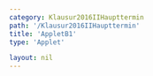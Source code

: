 ```yaml
---
category: Klausur2016IIHaupttermin
path: '/Klausur2016IIHaupttermin'
title: 'AppletB1'
type: 'Applet'

layout: nil
---
```

<link type="text/css" href="https://cdnjs.cloudflare.com/ajax/libs/jsxgraph/0.99.6/jsxgraph.css"><link rel="stylesheet" type="text/css" href="//cdnjs.cloudflare.com/ajax/libs/jsxgraph/0.99.7/jsxgraph.css" />
<div id="75547c15-fce6-4fd8-b927-f912f3e45f76" class="jxgbox" style="width:500px; height:500px">
<script type="text/javascript">
    (function() {
	  //board
var board = JXG.JSXGraph.initBoard('75547c15-fce6-4fd8-b927-f912f3e45f76', {
                boundingbox: [-1, 11, 11, -3],
                axis: true
                
            });
            
var p = x => 0.25 * x * x - 2 * x + 2;
var g = x => 0.5 * x + 2;

var S = board.create('point', [4,-2], {name: 'S', fixed: true, color: 'red'})

//graph 1.1
var Gp = board.create('functiongraph', [p, -1, 11], {withLabel: true, name:'p'});

//1.2
//graph
var Gg = board.create('functiongraph', [g, -1, 11], {color: 'gray', withLabel: true, name: 'g'});
//interception
var A = board.create('point', [0, 2], {name: 'A', fixed: true});
var C = board.create('point', [10, 7], {name: 'C', fixed: true, color:'green'});

//glider
var B = board.create('glider', [6, -1, Gp], {name: 'B', color: 'orange'});


//D
var temp = board.create('line', [A, C], {visible: false});
var D = board.create('reflection', [B, temp], {name: 'D', color:'green'});

//segments
var AD = board.create('segment' ,[A,D],{color:'green'});
var AC = board.create('segment' ,[C,D],{color:'green'});
var AB = board.create('segment' ,[A,B],{color:'green'});
var BC = board.create('segment' ,[B,C],{color:'green'});
var BD = board.create('segment', [B,D], {color: 'gray'});

//angle
var M = board.create('midpoint', [B,D], {name: 'M', visible: true, color:'green'});
var AMB = board.create('angle', [A,M,B], {orthotype: 'sectordot', name: ' '});
var CBA = board.create('angle', [C,B,A], {orthotype: 'sectordot', name:'&alpha'});

//text
var B_T = board.create('text', [0.5, -2.5, function(){
return 'B( ' + JXG.toFixed(B.X(),2) + ', ' + JXG.toFixed(B.Y(),2) + ')';
}], {fontsize: 18});

var M_T = board.create('text', [5.7, -2.5, function(){
return 'M( ' + JXG.toFixed(M.X(),2) + ', ' + JXG.toFixed(M.Y(),2) + ')';
}], {fontsize: 18});

var area_T = board.create('text', [3.5, -2.5, function(){return 'A = ' + (JXG.toFixed(-2.5 * B.X() * B.X() + 25 * B.X(),2))}], {fontsize: 18});
})()
  </script>
  </div>
